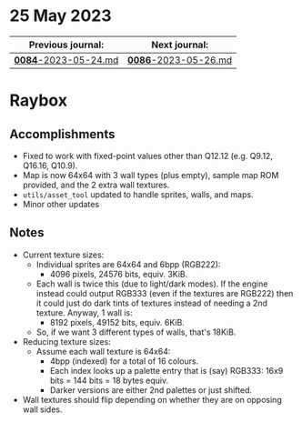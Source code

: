 # 25 May 2023

| Previous journal: | Next journal: |
|-|-|
| [**0084**-2023-05-24.md](./0084-2023-05-24.md) | [**0086**-2023-05-26.md](./0086-2023-05-26.md) |


# Raybox

## Accomplishments

*   Fixed to work with fixed-point values other than Q12.12 (e.g. Q9.12, Q16.16, Q10.9).
*   Map is now 64x64 with 3 wall types (plus empty), sample map ROM provided, and the 2 extra wall textures.
*   `utils/asset_tool` updated to handle sprites, walls, and maps.
*   Minor other updates

## Notes

*   Current texture sizes:
    *   Individual sprites are 64x64 and 6bpp (RGB222):
        *   4096 pixels, 24576 bits, equiv. 3KiB.
    *   Each wall is twice this (due to light/dark modes). If the engine instead could output
        RGB333 (even if the textures are RGB222) then it could just do dark tints of
        textures instead of needing a 2nd texture. Anyway, 1 wall is:
        *   8192 pixels, 49152 bits, equiv. 6KiB.
    *   So, if we want 3 different types of walls, that's 18KiB.
*   Reducing texture sizes:
    *   Assume each wall texture is 64x64:
        *   4bpp (indexed) for a total of 16 colours.
        *   Each index looks up a palette entry that is (say) RGB333: 16x9 bits = 144 bits = 18 bytes equiv.
        *   Darker versions are either 2nd palettes or just shifted.
*   Wall textures should flip depending on whether they are on opposing wall sides.
